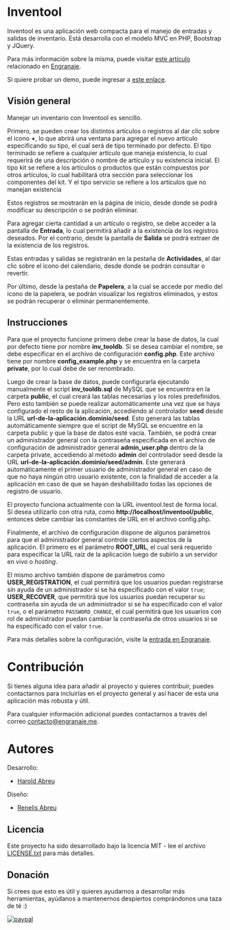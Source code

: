 # Inventool
Inventool es una aplicación web compacta para el manejo de entradas y salidas de inventario. Está desarrolla con el modelo MVC en PHP, Bootstrap y JQuery.

Para más información sobre la misma, puede visitar [este artículo](http://engranaje.me/entrada/vision-general-de-inventool-una-aplicacion-compacta-para-el-manejo-de-inventario) relacionado en [Engranaje](http://engranaje.me).

Si quiere probar un demo, puede ingresar a [este enlace](http://www.engranaje.me/inventool.demo).

## Visión general
Manejar un inventario con Inventool es sencillo.

Primero, se pueden crear los distintos artículos o registros al dar clic sobre el icono **+**, lo que abrirá una ventana para agregar el nuevo artículo especificando su tipo, el cual será de tipo terminado por defecto. El tipo terminado se refiere a cualquier artículo que maneja existencia, lo cual requerirá de una descripción o nombre de artículo y su existencia inicial. El tipo kit se refiere a los artículos o productos que están compuestos por otros artículos, lo cual habilitará otra sección para seleccionar los componentes del kit. Y el tipo servicio se refiere a los artículos que no manejan existencia

Estos registros se mostrarán en la página de inicio, desde donde se podrá modificar su descripción o se podrán eliminar.

Para agregar cierta cantidad a un artículo o registro, se debe acceder a la pantalla de **Entrada**, lo cual permitirá añadir a la existencia de los registros deseados. Por el contrario, desde la pantalla de **Salida** se podrá extraer de la existencia de los registros.

Estas entradas y salidas se registrarán en la pestaña de **Actividades**, al dar clic sobre el icono del calendario, desde donde se podrán consultar o revertir.

Por último, desde la pestaña de **Papelera**, a la cual se accede por medio del icono de la papelera, se podrán visualizar los registros eliminados, y estos se podrán recuperar o eliminar permanentemente.

## Instrucciones
Para que el proyecto funcione primero debe crear la base de datos, la cual por defecto tiene por nombre **inv_tooldb**. Si se desea cambiar el nombre, se debe especificar en el archivo de configuración **config.php**. Este archivo tiene por nombre **config_example.php** y se encuentra en la carpeta **private**, por lo cual debe de ser renombrado.

Luego de crear la base de datos, puede configurarla ejecutando manualmente el script **inv_tooldb.sql** de MySQL que se encuentra en la carpeta **public**, el cual creará las tablas necesarias y los roles predefinidos. Pero esto también se puede realizar automáticamente una vez que se haya configurado el resto de la aplicación, accediendo al controlador **seed** desde la URL **url-de-la-aplicación.dominio/seed**. Esto generará las tablas automáticamente siempre que el script de MySQL se encuentre en la carpeta public y que la base de datos esté vacía. También, se podrá crear un administrador general con la contraseña especificada en el archivo de configuración de administrador general **admin_user.php** dentro de la carpeta private, accediendo al método **admin** del controlador seed desde la URL **url-de-la-aplicación.dominio/seed/admin**. Este generará automáticamente el primer usuario de administrador general en caso de que no haya ningún otro usuario existente, con la finalidad de acceder a la aplicación en caso de que se hayan deshabilitado todas las opciones de registro de usuario.

El proyecto funciona actualmente con la URL inventool.test de forma local. Si desea utilizarlo con otra ruta, como **http://localhost/inventool/public**, entonces debe cambiar las constantes de URL en el archivo config.php.

Finalmente, el archivo de configuración dispone de algunos parámetros para que el administrador general controle ciertos aspectos de la aplicación. El primero es el parámetro **ROOT_URL**, el cual será requerido para especificar la URL raíz de la aplicación luego de subirlo a un servidor en vivo o *hosting*.

El mismo archivo también dispone de parámetros como **USER_REGISTRATION**, el cual permitirá que los usuarios puedan registrarse sin ayuda de un administrador si se ha especificado con el valor `true`; **USER_RECOVER**, que permitirá que los usuarios puedan recuperar su contraseña sin ayuda de un administrador si se ha especificado con el valor `true`, o el parámetro `PASSWORD_CHANGE`, el cual permitirá que los usuarios con rol de administrador puedan cambiar la contraseña de otros usuarios si se ha especificado con el valor `true`.

Para más detalles sobre la configuración, visite la [entrada en Engranaje]().

# Contribución
Si tienes alguna idea para añadir al proyecto y quieres contribuir, puedes contactarnos para incluirlas en el proyecto general y así hacer de esta una aplicación más robusta y útil.

Para cualquier información adicional puedes contactarnos a través del correo contacto@engranaje.me.

# Autores
Desarrollo:
* [Harold Abreu](https://github.com/Harverbo)

Diseño:
* [Renelis Abreu](https://github.com/renelis)

## Licencia
Este proyecto ha sido desarrollado bajo la licencia MIT - lee el archivo [LICENSE.txt](LICENSE.txt) para más detalles.

## Donación
Si crees que esto es útil y quieres ayudarnos a desarrollar más herramientas, ayúdanos a mantenernos despiertos comprándonos una taza de té :)

[![paypal](https://www.paypalobjects.com/en_US/i/btn/btn_donate_SM.gif)](https://www.paypal.com/cgi-bin/webscr?cmd=_s-xclick&hosted_button_id=QSWLDMN5EATE6)
